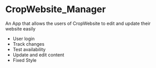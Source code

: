 # CropWebsite_Manager

An App that allows the users of CropWebsite to edit and update their website easily
- User login
- Track changes
- Test availability
- Update and edit content
- Fixed Style
